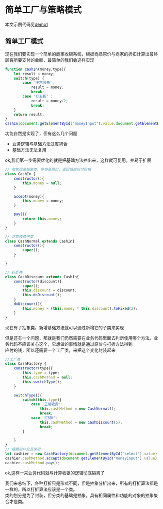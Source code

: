 # 简单工厂与策略模式

本文示例代码见[demo1](../../demo/demo1.js)

## 简单工厂模式

现在我们要实现一个简单的商家收银系统，根据商品原价与商家的折扣计算出最终顾客所要支付的金额，最简单的我们会这样实现
```javascript
function cashIn(money,type){
    let result = money;
    switch(type) {
        case '正常收费':
            result = money;
            break;
        case '打五折' :
            result = money/2;
            break;
    }
    return result;
}
cashIn(document.getElementById("moneyInput").value,document.getElementById("select").value);
```
功能自然是实现了，但有这么几个问题

* 业务逻辑与基础方法过度耦合
* 基础方法无法复用

ok,我们第一步需要优化的就是把基础方法抽出来，这样就可复用，并易于扩展
```javascript
// 收取现金抽象类，传参是原价，返回值是应付价格
class CashIn {
    constructor(){
        this.money = null;
    }

    accept(money){
        this.money = money;
    }

    pay(){
        return this.money;
    }
}

// 正常收费子类
class CashNormal extends CashIn{
    constructor(){
        super();
    }

}

// 打折类
class CashDiscount extends CashIn{
    constructor(discount){
        super();
        this.discount = discount;
        this.doDiscount();
    }
    doDiscount(){
        this.money = (this.money * this.discount).toFixed(2);
    }
}
```
现在有了抽象类，新增基础方法就可以通过新增它的子类来实现

但是还有一个问题，那就是我们仍然需要在业务代码里面去判断使用哪个方法。业务代码不应该关心这个，它想做的事情就是通过原价与打折方法得到    
应付的钱，所以还需要一个工厂类，来把这个变化封装起来
```javascript
//工厂类
class CashFactory {
    constructor(type){
        this.type = type;
        this.cashMethod = null;
        this.switchType();
    }

    switchType(){
        switch(this.type){
            case '正常收费':
                this.cashMethod = new CashNormal();
                break;
            case '打5折':
                this.cashMethod = new CashDiscount(5);
                break;
        }

    }
}
// 根据用户交互使用
let cashier = new CashFactory(document.getElementById("select").value);
cashier.cashMethod.accept(document.getElementById("moneyInput").value);
cashier.cashMethod.pay();
```
ok,这样一来业务代码就与计算收银的逻辑彻底隔离了

我们来总结下，各种打折只是形式不同，但是抽象分析出来，所有的打折算法都是一样的，所以打折算法应该是一个类。   
类的划分是为了封装，但分类的基础是抽象，具有相同属性和功能的对象的抽象集合才是类。